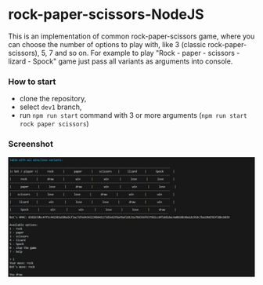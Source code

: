 # rock-paper-scissors-NodeJS

This is an implementation of common rock-paper-scissors game, where you can choose the number of options to play with, like 3 (classic rock-paper-scissors), 5, 7 and so on.
For example to play "Rock - paper - scissors - lizard - Spock" game just pass all variants as arguments into console.

### How to start

- clone the repository,
- select `dev1` branch,
- run `npm run start` command with 3 or more arguments (`npm run start rock paper scissors`)

### Screenshot

![screenshot1](https://github.com/zelenolis/rock-paper-scissors-NodeJS/blob/dev1/screenshot.JPG?raw=true)


